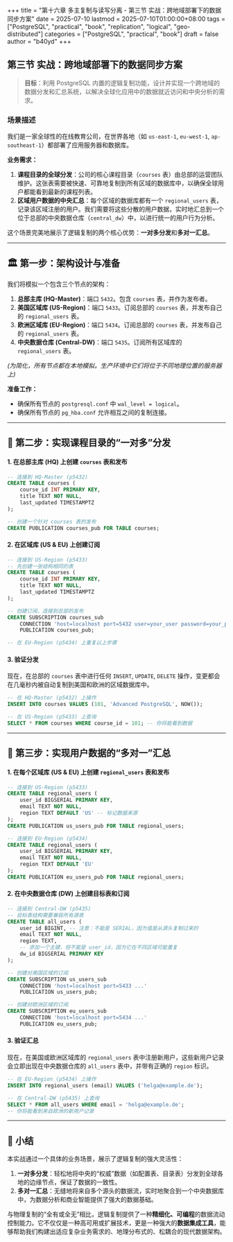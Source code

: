 +++
title = "第十六章 多主复制与读写分离 - 第三节 实战：跨地域部署下的数据同步方案"
date = 2025-07-10
lastmod = 2025-07-10T01:00:00+08:00
tags = ["PostgreSQL", "practical", "book", "replication", "logical", "geo-distributed"]
categories = ["PostgreSQL", "practical", "book"]
draft = false
author = "b40yd"
+++

## 第三节 实战：跨地域部署下的数据同步方案

> **目标**：利用 PostgreSQL 内置的逻辑复制功能，设计并实现一个跨地域的数据分发和汇总系统，以解决全球化应用中的数据就近访问和中央分析的需求。

### 场景描述

我们是一家全球性的在线教育公司，在世界各地（如 `us-east-1`, `eu-west-1`, `ap-southeast-1`）都部署了应用服务器和数据库。

**业务需求：**
1.  **课程目录的全球分发**：公司的核心课程目录（`courses` 表）由总部的运营团队维护。这张表需要被快速、可靠地复制到所有区域的数据库中，以确保全球用户都能看到最新的课程列表。
2.  **区域用户数据的中央汇总**：每个区域的数据库都有一个 `regional_users` 表，记录该区域注册的用户。我们需要将这些分散的用户数据，实时地汇总到一个位于总部的中央数据仓库（`central_dw`）中，以进行统一的用户行为分析。

这个场景完美地展示了逻辑复制的两个核心优势：**一对多分发**和**多对一汇总**。

---

## 🏛️ 第一步：架构设计与准备

我们将模拟一个包含三个节点的架构：
1.  **总部主库 (HQ-Master)**：端口 `5432`。包含 `courses` 表，并作为发布者。
2.  **美国区域库 (US-Region)**：端口 `5433`。订阅总部的 `courses` 表，并发布自己的 `regional_users` 表。
3.  **欧洲区域库 (EU-Region)**：端口 `5434`。订阅总部的 `courses` 表，并发布自己的 `regional_users` 表。
4.  **中央数据仓库 (Central-DW)**：端口 `5435`。订阅所有区域库的 `regional_users` 表。

*(为简化，所有节点都在本地模拟。生产环境中它们将位于不同地理位置的服务器上)*

**准备工作：**
-   确保所有节点的 `postgresql.conf` 中 `wal_level = logical`。
-   确保所有节点的 `pg_hba.conf` 允许相互之间的复制连接。

---

## 🚀 第二步：实现课程目录的“一对多”分发

#### 1. 在总部主库 (HQ) 上创建 `courses` 表和发布

```sql
-- 连接到 HQ-Master (p5432)
CREATE TABLE courses (
    course_id INT PRIMARY KEY,
    title TEXT NOT NULL,
    last_updated TIMESTAMPTZ
);

-- 创建一个针对 courses 表的发布
CREATE PUBLICATION courses_pub FOR TABLE courses;
```

#### 2. 在区域库 (US & EU) 上创建订阅

```sql
-- 连接到 US-Region (p5433)
-- 先创建一张结构相同的表
CREATE TABLE courses (
    course_id INT PRIMARY KEY,
    title TEXT NOT NULL,
    last_updated TIMESTAMPTZ
);

-- 创建订阅，连接到总部的发布
CREATE SUBSCRIPTION courses_sub
    CONNECTION 'host=localhost port=5432 user=your_user password=your_pass dbname=your_db'
    PUBLICATION courses_pub;

-- 在 EU-Region (p5434) 上重复以上步骤
```

#### 3. 验证分发

现在，在总部的 `courses` 表中进行任何 `INSERT`, `UPDATE`, `DELETE` 操作，变更都会在几毫秒内被自动复制到美国和欧洲的区域数据库中。

```sql
-- 在 HQ-Master (p5432) 上操作
INSERT INTO courses VALUES (101, 'Advanced PostgreSQL', NOW());

-- 在 US-Region (p5433) 上查询
SELECT * FROM courses WHERE course_id = 101; -- 你将能看到数据
```

---

## 🔄 第三步：实现用户数据的“多对一”汇总

#### 1. 在每个区域库 (US & EU) 上创建 `regional_users` 表和发布

```sql
-- 连接到 US-Region (p5433)
CREATE TABLE regional_users (
    user_id BIGSERIAL PRIMARY KEY,
    email TEXT NOT NULL,
    region TEXT DEFAULT 'US' -- 标记数据来源
);
CREATE PUBLICATION us_users_pub FOR TABLE regional_users;

-- 连接到 EU-Region (p5434)
CREATE TABLE regional_users (
    user_id BIGSERIAL PRIMARY KEY,
    email TEXT NOT NULL,
    region TEXT DEFAULT 'EU'
);
CREATE PUBLICATION eu_users_pub FOR TABLE regional_users;
```

#### 2. 在中央数据仓库 (DW) 上创建目标表和订阅

```sql
-- 连接到 Central-DW (p5435)
-- 目标表结构需要兼容所有源表
CREATE TABLE all_users (
    user_id BIGINT, -- 注意：不能是 SERIAL，因为值是从源头复制过来的
    email TEXT NOT NULL,
    region TEXT,
    -- 添加一个主键，但不能是 user_id，因为它在不同区域可能重复
    dw_id BIGSERIAL PRIMARY KEY
);

-- 创建对美国区域的订阅
CREATE SUBSCRIPTION us_users_sub
    CONNECTION 'host=localhost port=5433 ...'
    PUBLICATION us_users_pub;

-- 创建对欧洲区域的订阅
CREATE SUBSCRIPTION eu_users_sub
    CONNECTION 'host=localhost port=5434 ...'
    PUBLICATION eu_users_pub;
```

#### 3. 验证汇总

现在，在美国或欧洲区域库的 `regional_users` 表中注册新用户，这些新用户记录会立即出现在中央数据仓库的 `all_users` 表中，并带有正确的 `region` 标识。

```sql
-- 在 EU-Region (p5434) 上操作
INSERT INTO regional_users (email) VALUES ('helga@example.de');

-- 在 Central-DW (p5435) 上查询
SELECT * FROM all_users WHERE email = 'helga@example.de';
-- 你将能看到来自欧洲的新用户记录
```

---

## 📌 小结

本实战通过一个具体的业务场景，展示了逻辑复制的强大灵活性：
1.  **一对多分发**：轻松地将中央的“权威”数据（如配置表、目录表）分发到全球各地的边缘节点，保证了数据的一致性。
2.  **多对一汇总**：无缝地将来自多个源头的数据流，实时地聚合到一个中央数据库中，为数据分析和商业智能提供了强大的数据基础。

与物理复制的“全有或全无”相比，逻辑复制提供了一种**精细化、可编程**的数据流动控制能力。它不仅仅是一种高可用或扩展技术，更是一种强大的**数据集成工具**，能够帮助我们构建出适应复杂业务需求的、地理分布式的、松耦合的现代数据架构。
